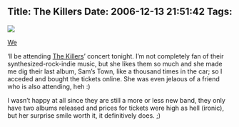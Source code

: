 Title: The Killers
Date: 2006-12-13 21:51:42
Tags: 
---
<p><img src="http://www.smh.com.au/ffximage/2006/10/09/killers91006_wideweb__470x285,0.jpg"/></p>
<a target="_blank" href="http://www.maggit.com.mx">We</a><p>&#8216;ll be attending <a target="_blank" href="http://en.wikipedia.org/wiki/The_Killers_(band)">The Killers</a>&#8217; concert tonight. I&#8217;m not completely fan of their synthesized-rock-indie music, but she likes them so much and she made me dig their last album, Sam&#8217;s Town, like a thousand times in the car; so I acceded and bought the tickets online. She was even jelaous of a friend who is also attending, heh :)

I wasn&#8217;t happy at all since they are still a more or less new band, they only have two albums released and prices for tickets were high as hell (ironic), but her surprise smile worth it, it definitively does. ;) </p>
